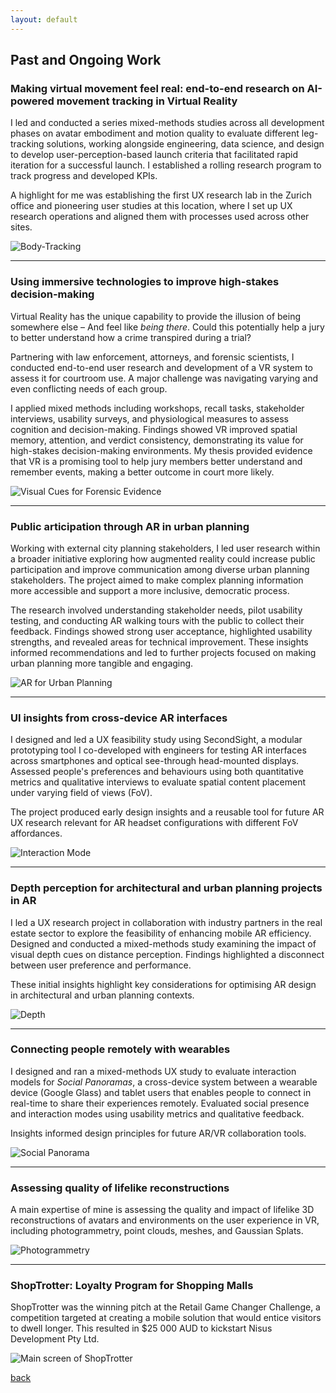 ```yaml
---
layout: default
---
```


## Past and Ongoing Work

### Making virtual movement feel real: end-to-end research on AI-powered movement tracking in Virtual Reality

I led and conducted a series mixed-methods studies across all development phases on avatar embodiment and motion quality to evaluate different leg-tracking solutions, working alongside engineering, data science, and design to develop user-perception-based launch criteria that facilitated rapid iteration for a successful launch. I established a rolling research program to track progress and developed KPIs. 

A highlight for me was establishing the first UX research lab in the Zurich office and pioneering user studies at this location, where I set up UX research operations and aligned them with processes used across other sites.

![Body-Tracking](/assets/videos/movementsdk.gif)

***

### Using immersive technologies to improve high-stakes decision-making

Virtual Reality has the unique capability to provide the illusion of being somewhere else – And feel like _being there_. Could this potentially help a jury to better understand how a crime transpired during a trial? 

Partnering with law enforcement, attorneys, and forensic scientists, I conducted end-to-end user research and development of a VR system to assess it for courtroom use. A major challenge was navigating varying and even conflicting needs of each group.  

I applied mixed methods including workshops, recall tasks, stakeholder interviews, usability surveys, and physiological measures to assess cognition and decision-making. Findings showed VR improved spatial memory, attention, and verdict consistency, demonstrating its value for high-stakes decision-making environments. My thesis provided evidence that VR is a promising tool to help jury members better understand and remember events, making a better outcome in court more likely.

![Visual Cues for Forensic Evidence](/assets/videos/GifArrows.gif)

***

### Public articipation through AR in urban planning

Working with external city planning stakeholders, I led user research within a broader initiative exploring how augmented reality could increase public participation and improve communication among diverse urban planning stakeholders. The project aimed to make complex planning information more accessible and support a more inclusive, democratic process.

The research involved understanding stakeholder needs, pilot usability testing, and conducting AR walking tours with the public to collect their feedback. Findings showed strong user acceptance, highlighted usability strengths, and revealed areas for technical improvement. These insights informed recommendations and led to further projects focused on making urban planning more tangible and engaging.

![AR for Urban Planning](/assets/videos/BhfStrasse.gif)


***

### UI insights from cross-device AR interfaces

I designed and led a UX feasibility study using SecondSight, a modular prototyping tool I co-developed with engineers for testing AR interfaces across smartphones and optical see-through head-mounted displays. Assessed people's preferences and behaviours using both quantitative metrics and qualitative interviews to evaluate spatial content placement under varying field of views (FoV). 

The project produced early design insights and a reusable tool for future AR UX research relevant for AR headset configurations with different FoV affordances.

![Interaction Mode](/assets/videos/SecondSightHeadPose.gif)

***

### Depth perception for architectural and urban planning projects in AR 

I led a UX research project in collaboration with industry partners in the real estate sector to explore the feasibility of enhancing mobile AR efficiency. Designed and conducted a mixed-methods study examining the impact of visual depth cues on distance perception. Findings highlighted a disconnect between user preference and performance. 

These initial insights highlight key considerations for optimising AR design in architectural and urban planning contexts.

![Depth](/assets/img/DepthPerception.png)

***

### Connecting people remotely with wearables 

I designed and ran a mixed-methods UX study to evaluate interaction models for _Social Panoramas_, a cross-device system between a wearable device (Google Glass) and tablet users that enables people to connect in real-time to share their experiences remotely. Evaluated social presence and interaction modes using usability metrics and qualitative feedback. 

Insights informed design principles for future AR/VR collaboration tools. 

![Social Panorama](/assets/img/SPConcept.png)


***

### Assessing quality of lifelike reconstructions

A main expertise of mine is assessing the quality and impact of lifelike 3D reconstructions of avatars and environments on the user experience in VR, including photogrammetry, point clouds, meshes, and Gaussian Splats. 

![Photogrammetry](/assets/img/Photogrammetry.png)

***

### ShopTrotter: Loyalty Program for Shopping Malls

ShopTrotter was the winning pitch at the Retail Game Changer Challenge, a competition targeted at creating a mobile solution that would entice visitors to dwell longer. This resulted in $25 000 AUD to kickstart Nisus Development Pty Ltd. 

![Main screen of ShopTrotter](/assets/img/Main.jpg)


[back](./)
